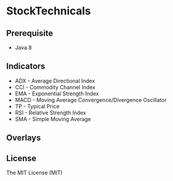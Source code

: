 # StockTechnicals

## Prerequisite

* Java 8

## Indicators

* ADX - Average Directional Index
* CCI - Commodity Channel Index 
* EMA - Exponential Strength Index
* MACD - Moving Average Convergence/Divergence Oscillator
* TP - Typical Price
* RSI - Relative Strength Index
* SMA - Simple Moving Average

## Overlays

## License

The MIT License (MIT)